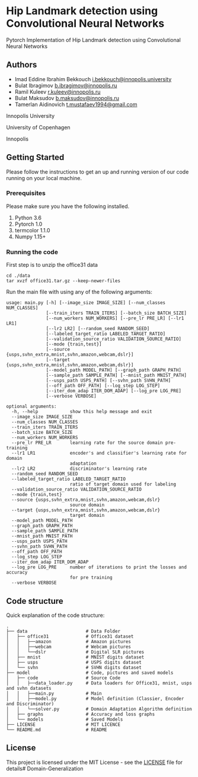 # Hip Landmark detection using Convolutional Neural Networks
Pytorch Implementation of Hip Landmark detection using Convolutional Neural Networks
## Authors 

* Imad Eddine Ibrahim Bekkouch i.bekkouch@innopolis.university
* Bulat Ibragimov b.ibragimov@innopolis.ru
* Ramil Kuleev r.kuleev@innopolis.ru
* Bulat Maksudov b.maksudov@innopolis.ru
* Tamerlan Aidinovich t.mustafaev1994@gmail.com

Innopolis University 

University of Copenhagen

Innopolis

## Getting Started
Please follow the instructions to get an up and running version of our code running on your local machine.
### Prerequisites
Please make sure you have the following installed.

1. Python 3.6
2. Pytorch 1.0
3. termcolor 1.1.0
4. Numpy 1.15+

### Running the code
First step is to unzip the office31 data
```
cd ./data
tar xvzf office31.tar.gz --keep-newer-files
```

Run the main file with using any of the following arguments:
```
usage: main.py [-h] [--image_size IMAGE_SIZE] [--num_classes NUM_CLASSES]
               [--train_iters TRAIN_ITERS] [--batch_size BATCH_SIZE]
               [--num_workers NUM_WORKERS] [--pre_lr PRE_LR] [--lr1 LR1]
               [--lr2 LR2] [--random_seed RANDOM_SEED]
               [--labeled_target_ratio LABELED_TARGET_RATIO]
               [--validation_source_ratio VALIDATION_SOURCE_RATIO]
               [--mode {train,test}]
               [--source {usps,svhn_extra,mnist,svhn,amazon,webcam,dslr}]
               [--target {usps,svhn_extra,mnist,svhn,amazon,webcam,dslr}]
               [--model_path MODEL_PATH] [--graph_path GRAPH_PATH]
               [--sample_path SAMPLE_PATH] [--mnist_path MNIST_PATH]
               [--usps_path USPS_PATH] [--svhn_path SVHN_PATH]
               [--off_path OFF_PATH] [--log_step LOG_STEP]
               [--iter_dom_adap ITER_DOM_ADAP] [--log_pre LOG_PRE]
               [--verbose VERBOSE]

optional arguments:
  -h, --help            show this help message and exit
  --image_size IMAGE_SIZE
  --num_classes NUM_CLASSES
  --train_iters TRAIN_ITERS
  --batch_size BATCH_SIZE
  --num_workers NUM_WORKERS
  --pre_lr PRE_LR       learning rate for the source domain pre-training
  --lr1 LR1             encoder's and classifier's learning rate for domain
                        adaptation
  --lr2 LR2             discriminator's learning rate
  --random_seed RANDOM_SEED
  --labeled_target_ratio LABELED_TARGET_RATIO
                        ratio of target domain used for labeling
  --validation_source_ratio VALIDATION_SOURCE_RATIO
  --mode {train,test}
  --source {usps,svhn_extra,mnist,svhn,amazon,webcam,dslr}
                        source domain
  --target {usps,svhn_extra,mnist,svhn,amazon,webcam,dslr}
                        target domain
  --model_path MODEL_PATH
  --graph_path GRAPH_PATH
  --sample_path SAMPLE_PATH
  --mnist_path MNIST_PATH
  --usps_path USPS_PATH
  --svhn_path SVHN_PATH
  --off_path OFF_PATH
  --log_step LOG_STEP
  --iter_dom_adap ITER_DOM_ADAP
  --log_pre LOG_PRE     number of iterations to print the losses and accuracy
                        for pre training
  --verbose VERBOSE
```

## Code structure

Quick explanation of the code structure:

    .
    ├── data                      # Data Folder
    │   ├── office31              # Office31 dataset
    │   │   ├──amazon             # Amazon pictures
    │   │   ├──webcam             # Webcam pictures
    │   │   └──dslr               # Digital SLR pictures
    │   ├── mnist                 # MNIST digits dataset
    │   ├── usps                  # USPS digits dataset
    │   └── svhn                  # SVHN digits dataset
    ├── model                     # Code, pictures and saved models
    │   ├── code                  # Source Code
    │   │   ├──data_loader.py     # Data loaders for Office31, mnist, usps and svhn datasets
    │   │   ├──main.py            # Main
    │   │   ├──model.py           # Model definition (Classier, Encoder and Discriminator)
    │   │   └──solver.py          # Domain Adaptation Algorithm definition
    │   ├── graphs                # Accuracy and loss graphs
    │   └── models                # Saved Models
    ├── LICENSE                   # MIT LICENCE
    └── README.md                 # README
    
    
## License

This project is licensed under the MIT License - see the [LICENSE](LICENSE) file for details# Domain-Generalization